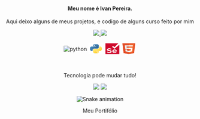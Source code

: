 




<div>

  <h4 align="center">Meu nome é Ivan Pereira. </h4>
  <p align="center"> Aqui deixo alguns de meus projetos, e codigo  de alguns curso feito por mim</p>




<div align="center">
  <a href="https://github.com/ivan56-pereira">
    <img height="150em" src="https://github-readme-stats.vercel.app/api?username=IvanPereira&count_private=true&include_all_commits=true&show_icons=true&theme=radical&hide_border=false&show_owner=true"/>
    <img height="150em" src="https://github-readme-stats.vercel.app/api/top-langs/?username=IvanPereira&theme=dracula&hide_border=false&&layout=compact"/>
  </a>
</div>

<div align="center" valign="top"><br>
   <img align="center" alt="python" height="30" width="40" rsc="![GavinGIF](https://github.com/Ivan56-pereira/Ivan56-pereira/assets/125929359/ff9e036e-ee84-4cb5-b86b-64eb03abfe28)
![CatTypingGIF](https://github.com/Ivan56-pereira/Ivan56-pereira/assets/125929359/a8150933-88dc-4a92-b8cf-929af25730bc)
">
  <img align="center" alt="python" height="30" width="40" background-color="white" src="https://github.com/devicons/devicon/blob/master/icons/python/python-original.svg">
  <img align="center" alt="selenium" height="30" width="40" src="https://github.com/devicons/devicon/blob/master/icons/selenium/selenium-original.svg">
  <img align="center" alt="HTML" height="30" width="40" src="https://raw.githubusercontent.com/devicons/devicon/master/icons/html5/html5-original.svg">
</div><br> <br>

<p align='center'>Tecnologia pode mudar tudo!</p>

<div align="center">
 
  <a href="https://www.instagram.com/anjinho_088/" target="_blank"><img src="https://img.shields.io/badge/-Instagram-%23E4405F?style=for-the-badge&logo=instagram&logoColor=white" target="_blank"></a>
  <a src="https://img.shields.io/badge/-LinkedIn-%230077B5?style=for-the-badge&logo=linkedin&logoColor=white" target="_blank"></a> 
  <a href="ivandosanjos56@gmail.com"><img src="https://img.shields.io/badge/-Gmail-%23333?style=for-the-badge&logo=gmail&logoColor=white" target="_blank"></a>
</div>

<div align="center">
  
  ![Snake animation](https://github.com/danielbped/danielbped/blob/output/github-contribution-grid-snake.svg)
  
</div>

<div align="center">
  <p>Meu Portifólio </p>
